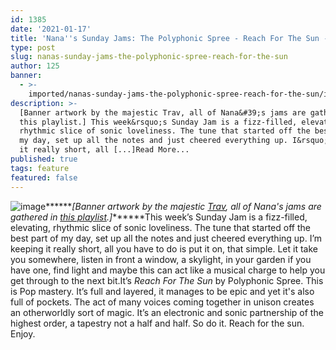 ```yaml
---
id: 1385
date: '2021-01-17'
title: 'Nana''s Sunday Jams: The Polyphonic Spree - Reach For The Sun - Loose Lips'
type: post
slug: nanas-sunday-jams-the-polyphonic-spree-reach-for-the-sun
author: 125
banner:
  - >-
    imported/nanas-sunday-jams-the-polyphonic-spree-reach-for-the-sun/image1385.jpeg
description: >-
  [Banner artwork by the majestic Trav, all of Nana&#39;s jams are gathered in
  this playlist.] This week&rsquo;s Sunday Jam is a fizz-filled, elevating,
  rhythmic slice of sonic loveliness. The tune that started off the best part of
  my day, set up all the notes and just cheered everything up. I&rsquo;m keeping
  it really short, all [...]Read More...
published: true
tags: feature
featured: false
---
```

![image](../imported/nanas-sunday-jams-the-polyphonic-spree-reach-for-the-sun/image1385.jpeg)******_\[Banner artwork by the majestic [Trav](https://www.backdownwarchild.co.uk/), all of Nana's jams are gathered in [this playlist](https://open.spotify.com/playlist/12UoQ8ov5i6P8BIfm2lOjS?si=jarAn1CXSEuYB9vAxJidOg).\]_******This week’s Sunday Jam is a fizz-filled, elevating, rhythmic slice of sonic loveliness. The tune that started off the best part of my day, set up all the notes and just cheered everything up. I’m keeping it really short, all you have to do is put it on, that simple. Let it take you somewhere, listen in front a window, a skylight, in your garden if you have one, find light and maybe this can act like a musical charge to help you get through to the next bit.It’s _Reach For The Sun_ by Polyphonic Spree. This is Pop mastery. It’s full and layered, it manages to be epic and yet it's also full of pockets. The act of many voices coming together in unison creates an otherworldly sort of magic. It’s an electronic and sonic partnership of the highest order, a tapestry not a half and half. So do it. Reach for the sun. Enjoy.